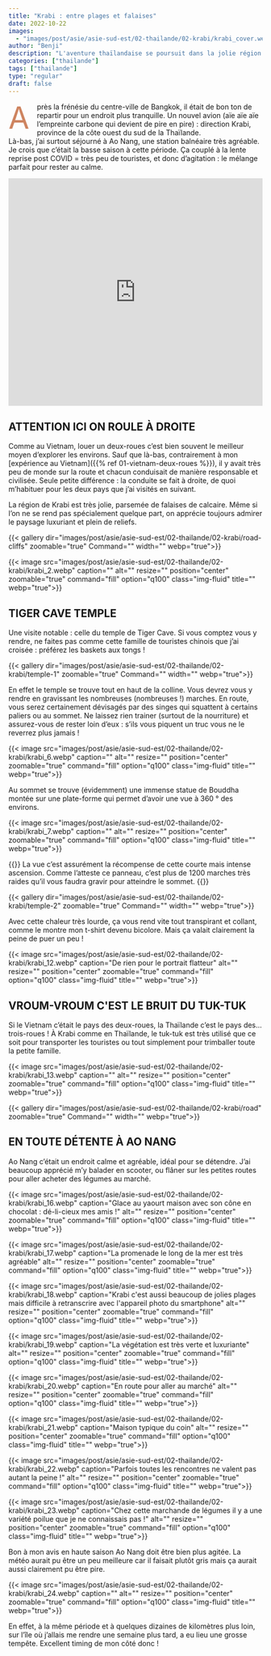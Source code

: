 ```yaml
---
title: "Krabi : entre plages et falaises"
date: 2022-10-22
images:
  - "images/post/asie/asie-sud-est/02-thailande/02-krabi/krabi_cover.webp"
author: "Benji"
description: "L'aventure thaïlandaise se poursuit dans la jolie région de Krabi, renommée pour ses jolies plages et falaises"
categories: ["thailande"]
tags: ["thailande"]
type: "regular"
draft: false
---
```


<span style="color:#ce8460; font-size: 60px; display: inline-block; float: left; line-height: 0.5; margin: 15px 15px 15px 0">A</span>près la frénésie du centre-ville de Bangkok, il était de bon ton de repartir pour un endroit plus tranquille. Un nouvel avion (aïe aïe aïe l’empreinte carbone qui devient de pire en pire) : direction Krabi, province de la côte ouest du sud de la Thaïlande.<br>
Là-bas, j’ai surtout séjourné à Ao Nang, une station balnéaire très agréable. Je crois que c’était la basse saison à cette période. Ça couplé à la lente reprise post COVID = très peu de touristes, et donc d’agitation : le mélange parfait pour rester au calme.

<iframe src="https://www.google.com/maps/embed?pb=!1m14!1m8!1m3!1d16193632.6920386!2d98.341879!3d7.734149000000001!3m2!1i1024!2i768!4f13.1!3m3!1m2!1s0x305194991e242f07%3A0x748e13e4d7c99b57!2sKrabi%2C%20Pak%20Nam%2C%20Mueang%20Krabi%20District%2C%20Krabi%2081000%2C%20Thailand!5e0!3m2!1sen!2sus!4v1713012251940!5m2!1sen!2sus" width="100%" height="450" style="border:0;" allowfullscreen="" loading="lazy" referrerpolicy="no-referrer-when-downgrade"></iframe>


## ATTENTION ICI ON ROULE À DROITE

Comme au Vietnam, louer un deux-roues c’est bien souvent le meilleur moyen d’explorer les environs. Sauf que là-bas, contrairement à mon [expérience au Vietnam]({{% ref 01-vietnam-deux-roues %}}), il y avait très peu de monde sur la route et chacun conduisait de manière responsable et civilisée. Seule petite différence : la conduite se fait à droite, de quoi m’habituer pour les deux pays que j’ai visités en suivant.
<!-- TODO LINK VIETNAM -->
La région de Krabi est très jolie, parsemée de falaises de calcaire. Même si l’on ne se rend pas spécialement quelque part, on apprécie toujours admirer le paysage luxuriant et plein de reliefs.

{{< 
  gallery 
  dir="images/post/asie/asie-sud-est/02-thailande/02-krabi/road-cliffs"
  zoomable="true" Command="" width="" webp="true">}}

{{< 
  image src="images/post/asie/asie-sud-est/02-thailande/02-krabi/krabi_2.webp"
  caption=""
  alt="" 
  resize=""
  position="center"
  zoomable="true"
  command="fill" option="q100" class="img-fluid" title=""
  webp="true">}}


## TIGER CAVE TEMPLE

Une visite notable : celle du temple de Tiger Cave. Si vous comptez vous y rendre, ne faites pas comme cette famille de touristes chinois que j’ai croisée : préférez les baskets aux tongs !

{{< 
  gallery 
  dir="images/post/asie/asie-sud-est/02-thailande/02-krabi/temple-1"
  zoomable="true" Command="" width="" webp="true">}}

En effet le temple se trouve tout en haut de la colline. Vous devrez vous y rendre en gravissant les nombreuses (nombreuses !) marches. En route, vous serez certainement dévisagés par des singes qui squattent à certains paliers ou au sommet. Ne laissez rien trainer (surtout de la nourriture) et assurez-vous de rester loin d’eux : s’ils vous piquent un truc vous ne le reverrez plus jamais !

{{< 
  image src="images/post/asie/asie-sud-est/02-thailande/02-krabi/krabi_6.webp"
  caption=""
  alt="" 
  resize=""
  position="center"
  zoomable="true"
  command="fill" option="q100" class="img-fluid" title=""
  webp="true">}}

Au sommet se trouve (évidemment) une immense statue de Bouddha montée sur une plate-forme qui permet d’avoir une vue à 360 ° des environs.

{{< 
  image src="images/post/asie/asie-sud-est/02-thailande/02-krabi/krabi_7.webp"
  caption=""
  alt="" 
  resize=""
  position="center"
  zoomable="true"
  command="fill" option="q100" class="img-fluid" title=""
  webp="true">}}

{{<quote>}}
La vue c’est assurément la récompense de cette courte mais intense ascension. Comme l’atteste ce panneau, c’est plus de 1200 marches très raides qu’il vous faudra gravir pour atteindre le sommet.
{{</quote>}}

{{< 
  gallery 
  dir="images/post/asie/asie-sud-est/02-thailande/02-krabi/temple-2"
  zoomable="true" Command="" width="" webp="true">}}

Avec cette chaleur très lourde, ça vous rend vite tout transpirant et collant, comme le montre mon t-shirt devenu bicolore. Mais ça valait clairement la peine de puer un peu !

{{< 
  image src="images/post/asie/asie-sud-est/02-thailande/02-krabi/krabi_12.webp"
  caption="De rien pour le portrait flatteur"
  alt="" 
  resize=""
  position="center"
  zoomable="true"
  command="fill" option="q100" class="img-fluid" title=""
  webp="true">}}


## VROUM-VROUM C'EST LE BRUIT DU TUK-TUK

Si le Vietnam c’était le pays des deux-roues, la Thaïlande c’est le pays des… trois-roues ! À Krabi comme en Thaïlande, le tuk-tuk est très utilisé que ce soit pour transporter les touristes ou tout simplement pour trimballer toute la petite famille.

{{< 
  image src="images/post/asie/asie-sud-est/02-thailande/02-krabi/krabi_13.webp"
  caption=""
  alt="" 
  resize=""
  position="center"
  zoomable="true"
  command="fill" option="q100" class="img-fluid" title=""
  webp="true">}}

{{< 
  gallery 
  dir="images/post/asie/asie-sud-est/02-thailande/02-krabi/road"
  zoomable="true" Command="" width="" webp="true">}}


## EN TOUTE DÉTENTE À AO NANG

Ao Nang c’était un endroit calme et agréable, idéal pour se détendre. J’ai beaucoup apprécié m’y balader en scooter, ou flâner sur les petites routes pour aller acheter des légumes au marché.

{{< 
  image src="images/post/asie/asie-sud-est/02-thailande/02-krabi/krabi_16.webp"
  caption="Glace au yaourt maison avec son cône en chocolat : dé-li-cieux mes amis !"
  alt="" 
  resize=""
  position="center"
  zoomable="true"
  command="fill" option="q100" class="img-fluid" title=""
  webp="true">}}

{{< 
  image src="images/post/asie/asie-sud-est/02-thailande/02-krabi/krabi_17.webp"
  caption="La promenade le long de la mer est très agréable"
  alt="" 
  resize=""
  position="center"
  zoomable="true"
  command="fill" option="q100" class="img-fluid" title=""
  webp="true">}}

{{< 
  image src="images/post/asie/asie-sud-est/02-thailande/02-krabi/krabi_18.webp"
  caption="Krabi c'est aussi beaucoup de jolies plages mais difficile à retranscrire avec l'appareil photo du smartphone"
  alt="" 
  resize=""
  position="center"
  zoomable="true"
  command="fill" option="q100" class="img-fluid" title=""
  webp="true">}}

{{< 
  image src="images/post/asie/asie-sud-est/02-thailande/02-krabi/krabi_19.webp"
  caption="La végétation est très verte et luxuriante"
  alt="" 
  resize=""
  position="center"
  zoomable="true"
  command="fill" option="q100" class="img-fluid" title=""
  webp="true">}}

{{< 
  image src="images/post/asie/asie-sud-est/02-thailande/02-krabi/krabi_20.webp"
  caption="En route pour aller au marché"
  alt="" 
  resize=""
  position="center"
  zoomable="true"
  command="fill" option="q100" class="img-fluid" title=""
  webp="true">}}

{{< 
  image src="images/post/asie/asie-sud-est/02-thailande/02-krabi/krabi_21.webp"
  caption="Maison typique du coin"
  alt="" 
  resize=""
  position="center"
  zoomable="true"
  command="fill" option="q100" class="img-fluid" title=""
  webp="true">}}

{{< 
  image src="images/post/asie/asie-sud-est/02-thailande/02-krabi/krabi_22.webp"
  caption="Parfois toutes les rencontres ne valent pas autant la peine !"
  alt="" 
  resize=""
  position="center"
  zoomable="true"
  command="fill" option="q100" class="img-fluid" title=""
  webp="true">}}

{{< 
  image src="images/post/asie/asie-sud-est/02-thailande/02-krabi/krabi_23.webp"
  caption="Chez cette marchande de légumes il y a une variété poilue que je ne connaissais pas !"
  alt="" 
  resize=""
  position="center"
  zoomable="true"
  command="fill" option="q100" class="img-fluid" title=""
  webp="true">}}

Bon à mon avis en haute saison Ao Nang doit être bien plus agitée. La météo aurait pu être un peu meilleure car il faisait plutôt gris mais ça aurait aussi clairement pu être pire.  

{{< 
  image src="images/post/asie/asie-sud-est/02-thailande/02-krabi/krabi_24.webp"
  caption=""
  alt="" 
  resize=""
  position="center"
  zoomable="true"
  command="fill" option="q100" class="img-fluid" title=""
  webp="true">}}

En effet, à la même période et à quelques dizaines de kilomètres plus loin, sur l’île où j’allais me rendre une semaine plus tard, a eu lieu une grosse tempête. Excellent timing de mon côté donc !




<!-- TODO resize images -->